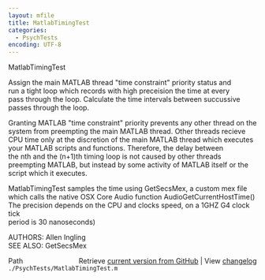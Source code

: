 ```yaml
---
layout: mfile
title: MatlabTimingTest
categories:
  - PsychTests
encoding: UTF-8
---
```


MatlabTimingTest  

Assign the main MATLAB thread "time constraint" priority status and  
run a tight loop which records with high preceision the time at every  
pass through the loop.  Calculate the time intervals between succussive  
passes through the loop.  

Granting MATLAB "time constraint" priority prevents any other thread on the  
system from preempting the main MATLAB thread. Other threads recieve  
CPU time only at the discretion of the main MATLAB thread which executes  
your MATLAB scripts and functions.  Therefore, the delay between  
the nth and the (n+1)th timing loop is not caused by other threads  
preempting MATLAB, but instead by some activity of MATLAB itself or the script which it executes.  

MatlabTimingTest samples the time using GetSecsMex, a custom mex file  
which calls the native OSX Core Audio function AudioGetCurrentHostTime()  
The precision depends on the CPU and clocks speed, on a 1GHZ G4 clock tick  
period is 30 nanoseconds)  

AUTHORS: Allen Ingling  
SEE ALSO: GetSecsMex  


<div class="code_header" style="text-align:right;">
  <span style="float:left;">Path&nbsp;&nbsp;</span> <span class="counter">Retrieve <a href=
  "https://raw.github.com/Psychtoolbox-3/Psychtoolbox-3/beta/./PsychTests/MatlabTimingTest.m">current version from GitHub</a> | View <a href=
  "https://github.com/Psychtoolbox-3/Psychtoolbox-3/commits/beta/./PsychTests/MatlabTimingTest.m">changelog</a></span>
</div>
<div class="code">
  <code>./PsychTests/MatlabTimingTest.m</code>
</div>
